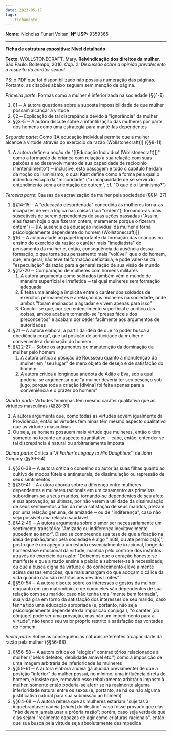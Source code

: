 ```yaml
---
date: 2023-05-17
tags:
  - fichamento
---
```

**Nome:** Nicholas Funari Voltani
**Nº USP:** 9359365

---
**Ficha de estrutura expositiva: Nível detalhado**

**Texto**: WOLLSTONECRAFT, Mary. **Reivindicação dos direitos da mulher**. São Paulo: Boitempo, 2016. *Cap. 2: Discussão sobre a opinião prevalecente a respeito do caráter sexual*.

PS: o PDF que foi disponibilizado não possuía numeração das páginas. Portanto, as citações abaixo seguem sem menção de página.

*Primeira parte*: Formas como a mulher é inferiorizada na sociedade (§§1-6)
1. §1 ─ A autora questiona sobre a suposta impossibilidade de que mulher possam alcançar a virtude
2. §2 ─ Explicação de tal discrepância devido à "ignorância" da mulher
3. §§3-5 ─ A autora discute sobre a infantilização das mulheres por parte dos homens como uma estratégia para mantê-las dependentes

*Segunda parte*: Como [[A educação individual permite que a mulher alcance a virtude através do exercício da razão (Wollstonecraft)]] (§§8-11) 
1. A autora define a noção de "[[Educação Individual (Wollstonecraft)]]" como a formação da criança com relação à sua relação com suas paixões e ao desenvolvimento de sua capacidade de raciocínio ("entendimento") ─ inclusive, esta passagem e todo o capítulo herdam da noção do Iluminismo, o qual Kant define como a forma pela qual o indivíduo escapa da "minoridade" ("a incapacidade de se servir do entendimento sem a orientação de outrem", cf. "O que é o Iluminismo?")

*Terceira parte*: Causas da escravização da mulher pela sociedade (§§14-27)
1. §§14-15 ─ A "educação desordenada" concedida às mulheres torna-as incapazes de ver a lógica nas coisas (sua "ordem"), tornando-as mais suscetíveis de serem dependentes de suas ações passadas ("Assim, elas fazem hoje o que fizeram ontem, meramente porque o fizeram ontem") ─ [[A ausência da educação individual da mulher a torna psicologicamente dependente do homem (Wollstonecraft)]]
2. §16 ─ A autora alude ao papel importante da formação das crianças no ensino do exercício da razão: o caráter mais "imediatista" do pensamento da mulher é, então, consequência da ausência dessa formação, o que torna seu pensamento mais "volúvel" que o do homem, que, em geral, não teve tal formação deficitária, e pode valer-se da "especulação" da razão para a generalização de sua visão de mundo
3. §§17-20 ─ Comparação de mulheres com homens militares
	1. A autora argumenta como soldados também vêm o mundo de maneira superficial e irrefletida ─ tal qual mulheres sem formação adequada
	2. É feita uma analogia implícita entre o caráter dos soldados de exércitos permanentes e a relação das mulheres na sociedade, onde ambos "foram ensinados a agradar e vivem apenas para isso"
	3. Conclui-se que, por seu entendimento superficial e acrítico das coisas, ambos acabam tornando-se "presas fáceis dos preconceitos" e acabam por ceder facilmente aos argumentos de autoridades
4. §21 ─ A autora elabora, a partir da ideia de que "o poder busca a obediência cega", que tal posição de acriticidade da mulher é conveniente à dominação do homem
5. §§22-27 ─ Sobre os argumentos de manutenção da dominação da mulher pelo homem
	1. A autora critica a posição de Rousseau quanto à manutenção da mulher em "seu lugar" de mero objeto de desejo e de satisfação do homem
	2. A autora critica a longínqua anedota de Adão e Eva, sob a qual poderia-se argumentar que "a mulher deveria ter seu pescoço sob jugo, porque toda a criação [divina] foi feita apenas para a conveniência e o prazer do homem"

*Quarta parte*: Virtudes femininas têm mesmo caráter qualitativo que as virtudes masculinas (§§28-31)
1. A autora argumenta que, como todas as virtudes advêm igualmente da Providência, então as virtudes femininas têm mesmo aspecto qualitativo que as virtudes masculinas
2. Ou seja, se homens possuem mais virtude que mulheres, então o têm somente no tocante ao aspecto quantitativo ─ cabe, então, entender se tal discrepância é natural ou arbitrariamente imposta

*Quinta parte*: Crítica a "*A Father's Legacy to His Daughters*", de John Gregory (§§36-54)
1. §§36-38 ─ A autora critica o conselho do autor às suas filhas quanto ao cultivo de modos fúteis e antinaturais, de dissimulação ou repressão de seus sentimentos
2. §§39-41 ─ A autora aborda sobre a diferença entre mulheres dependentes e mulheres racionais em um casamento: as primeiras subordinam-se a seus maridos, tornando-se dependentes de seu afeto e sua aprovação; as últimas, por não verem a utilidade da dissimulação de seus sentimentos a fim da mera satisfação de seus maridos, prezam por uma relação genuína, de amizade ─ ou de "indiferença", caso não seja possível uma relação saudável
3. §§42-49 ─ A autora argumenta sobre o amor ser necessariamente um sentimento transitório: "Amizade ou indiferença inevitavelmente sucedem ao amor". Disso se compreende sua tese de que a fixação na ideia de paixão/amor pela sociedade é algo "inútil, ou até pernicios[o]", posto que é um apego a um estado essencialmente irracional, longe da homeostase emocional da virtude, mantida pelo controle dos instintos através do exercício da razão: "Deixemos que o coração honesto se manifeste e que a *razão* ensine a paixão a submeter-se à necessidade; ou que a busca digna da virtude e do conhecimento eleve a mente acima dessas emoções, que mais amargam do que adoçam o cálice da vida quando não são restritas aos devidos limites"
4. §§50-54 ─ A autora discute sobre os interesses e gostos da mulher enquanto em um matrimônio, e de como eles são dependentes de sua relação com seu marido: caso não tenha uma "mente bem formada", sua vida gira em torno da satisfação dos interesses de seu marido; caso tenha tido uma educação apropriada (e, portanto, não seja psicologicamente dependente da imposição conjugal), "o caráter [do cônjuge] pode ser uma provação, mas não um impedimento para a virtude", não tendo seu valor próprio restrito à satisfação das vontades do homem

*Sexta parte*: Sobre as consequências naturais referentes à capacidade da razão pela mulher (§§56-68)
1. §§56-58 ─ A autora critica os "elogios" contraditórios relacionados à mulher ("belos defeitos, debilidade amável etc.") como a imposição de uma imagem arbitrária de inferioridade às mulheres
2. §§59-61 ─ A autora elabora a ideia (já aludida previamente) de que a posição "inferior" da mulher possui, no mínimo, uma influência direta do homem, e insiste que, removido esse rebaixamento arbitrário imposto à mulher, somente então poderia-se aferir se há realmente alguma inferioridade natural entre os sexos (e, portanto, se há ou não alguma justificativa natural para sua submissão ao homem)
3. §§64-68 ─ A autora reitera que as mulheres estariam "sujeitas à inquebrantável cadeia [*chain*] do destino" caso fosse provado que elas "não devem jamais usar a própria razão"; porém, caso seja verdade que elas sejam "realmente capazes de agir como criaturas racionais", então que sua busca pela virtude seja absolutamente desimpedida

---
